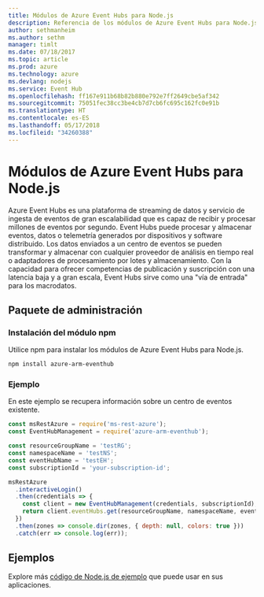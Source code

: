 ```yaml
---
title: Módulos de Azure Event Hubs para Node.js
description: Referencia de los módulos de Azure Event Hubs para Node.js
author: sethmanheim
ms.author: sethm
manager: timlt
ms.date: 07/18/2017
ms.topic: article
ms.prod: azure
ms.technology: azure
ms.devlang: nodejs
ms.service: Event Hub
ms.openlocfilehash: ff167e911b68b82b880e792e7ff2649cbe5af342
ms.sourcegitcommit: 75051fec38cc3be4cb7d7cb6fc695c162fc0e91b
ms.translationtype: HT
ms.contentlocale: es-ES
ms.lasthandoff: 05/17/2018
ms.locfileid: "34260388"
---
```

# <a name="azure-event-hub-modules-for-nodejs"></a>Módulos de Azure Event Hubs para Node.js

Azure Event Hubs es una plataforma de streaming de datos y servicio de ingesta de eventos de gran escalabilidad que es capaz de recibir y procesar millones de eventos por segundo. Event Hubs puede procesar y almacenar eventos, datos o telemetría generados por dispositivos y software distribuido. Los datos enviados a un centro de eventos se pueden transformar y almacenar con cualquier proveedor de análisis en tiempo real o adaptadores de procesamiento por lotes y almacenamiento. Con la capacidad para ofrecer competencias de publicación y suscripción con una latencia baja y a gran escala, Event Hubs sirve como una "vía de entrada" para los macrodatos.

## <a name="management-package"></a>Paquete de administración

### <a name="install-the-npm-module"></a>Instalación del módulo npm 

Utilice npm para instalar los módulos de Azure Event Hubs para Node.js.

```bash
npm install azure-arm-eventhub
```

### <a name="example"></a>Ejemplo

En este ejemplo se recupera información sobre un centro de eventos existente.

```javascript
const msRestAzure = require('ms-rest-azure');
const EventHubManagement = require('azure-arm-eventhub');

const resourceGroupName = 'testRG';
const namespaceName = 'testNS';
const eventHubName = 'testEH';
const subscriptionId = 'your-subscription-id';

msRestAzure
  .interactiveLogin()
  .then(credentials => {
    const client = new EventHubManagement(credentials, subscriptionId);
    return client.eventHubs.get(resourceGroupName, namespaceName, eventHubName);
  })
  .then(zones => console.dir(zones, { depth: null, colors: true }))
  .catch(err => console.log(err));
```

## <a name="samples"></a>Ejemplos

Explore más [código de Node.js de ejemplo](https://azure.microsoft.com/resources/samples/?platform=nodejs) que puede usar en sus aplicaciones.
